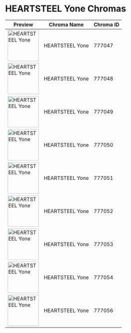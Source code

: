 # HEARTSTEEL Yone Chromas

| Preview | Chroma Name | Chroma ID |
|---|---|---|
| <img src='https://raw.communitydragon.org/latest/plugins/rcp-be-lol-game-data/global/default/v1/champion-chroma-images/777/777047.png' alt='HEARTSTEEL Yone' width='100'> | HEARTSTEEL Yone | 777047 |
| <img src='https://raw.communitydragon.org/latest/plugins/rcp-be-lol-game-data/global/default/v1/champion-chroma-images/777/777048.png' alt='HEARTSTEEL Yone' width='100'> | HEARTSTEEL Yone | 777048 |
| <img src='https://raw.communitydragon.org/latest/plugins/rcp-be-lol-game-data/global/default/v1/champion-chroma-images/777/777049.png' alt='HEARTSTEEL Yone' width='100'> | HEARTSTEEL Yone | 777049 |
| <img src='https://raw.communitydragon.org/latest/plugins/rcp-be-lol-game-data/global/default/v1/champion-chroma-images/777/777050.png' alt='HEARTSTEEL Yone' width='100'> | HEARTSTEEL Yone | 777050 |
| <img src='https://raw.communitydragon.org/latest/plugins/rcp-be-lol-game-data/global/default/v1/champion-chroma-images/777/777051.png' alt='HEARTSTEEL Yone' width='100'> | HEARTSTEEL Yone | 777051 |
| <img src='https://raw.communitydragon.org/latest/plugins/rcp-be-lol-game-data/global/default/v1/champion-chroma-images/777/777052.png' alt='HEARTSTEEL Yone' width='100'> | HEARTSTEEL Yone | 777052 |
| <img src='https://raw.communitydragon.org/latest/plugins/rcp-be-lol-game-data/global/default/v1/champion-chroma-images/777/777053.png' alt='HEARTSTEEL Yone' width='100'> | HEARTSTEEL Yone | 777053 |
| <img src='https://raw.communitydragon.org/latest/plugins/rcp-be-lol-game-data/global/default/v1/champion-chroma-images/777/777054.png' alt='HEARTSTEEL Yone' width='100'> | HEARTSTEEL Yone | 777054 |
| <img src='https://raw.communitydragon.org/latest/plugins/rcp-be-lol-game-data/global/default/v1/champion-chroma-images/777/777056.png' alt='HEARTSTEEL Yone' width='100'> | HEARTSTEEL Yone | 777056 |
